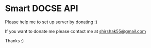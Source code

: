 # Smart DOCSE API

Please help me to set up server by donating :) 

If you want to donate me please contact me at shirshak55@gmail.com

Thanks :)
